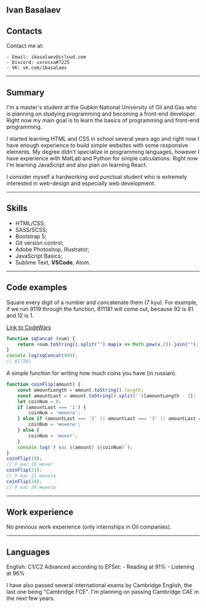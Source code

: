 ## Ivan Basalaev
## Contacts
Contact me at:

    - Email: ibasalaev@icloud.com
    - Discord: vxrossa#7225
    - VK: vk.com/1basalaev
---
## Summary
I'm a master's student at the Gubkin National University of Oil and Gas who is planning on studying programming and becoming a front-end developer. Right now my main goal is to learn the basics of programming and front-end programming.

I started learning HTML and CSS in school several years ago and right now I have enough experience to build simple websites with some responsive elements.
My degree didn't specialize in programming languages, however I have experience with MatLab and Python for simple calculations. Right now I'm learning JavaScript and also plan on learning React.

I consider myself a hardworking and punctual student who is extremely interested in web-design and especially web development.


---
## Skills
- HTML/CSS;
- SASS/SCSS;
- Bootstrap 5;
- Git version control;
- Adobe Photoshop, Illustrator;
- JavaScript Basics;
- Sublime Text, **VSCode**, Atom.
---
## Code examples

Square every digit of a number and concatenate them (7 kyu).
For example, if we run 9119 through the function, 811181 will come out, because 92 is 81 and 12 is 1.

[Link to CodeWars](https://www.codewars.com/kata/546e2562b03326a88e000020)

```javascript
function sqConcat (num) {
    return +num.toString().split("").map(x => Math.pow(x,2)).join("");
}
console.log(sqConcat(989);
// 817281
```
A simple function for writing how much coins you have (in russian).
```javascript
function coinFlip(amount) {
    const amountLength = amount.toString().length;
    const amountLast = amount.toString().split('')[amountLength - 1];
    let coinNum = 0;
    if (amountLast === '1') {
        coinNum = 'монета';
    } else if (amountLast === '2' || amountLast === '3' || amountLast === '4') {
        coinNum = 'монеты';
    } else {
        coinNum = 'монет';
    }
    console.log(`У вас ${amount} ${coinNum}`);
}
coinFlip(19);
// У вас 19 монет
coinFlip(21);
// У вас 21 монета
coinFlip(24);
// У вас 24 монеты
```
---
## Work experience

No previous work experience (only internships in Oil companies).

---
## Languages

English: C1/C2 Advanced according to EFSet:
    - Reading at 91%
    - Listening at 96%

I have also passed several international exams by Cambridge English, the last one being "Cambridge FCE". I'm planning on passing Cambridge CAE in the next few years.

